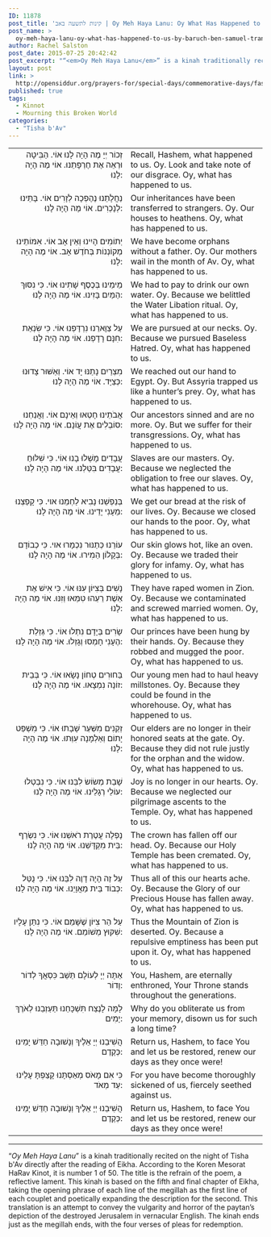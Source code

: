 ```yaml
---
ID: 11878
post_title: 'קינות לתשעה באב | Oy Meh Haya Lanu: Oy What Has Happened to Us, by Baruch ben Samuel d.1221 (translated by Rachel Salston)'
post_name: >
  oy-meh-haya-lanu-oy-what-has-happened-to-us-by-baruch-ben-samuel-translated-by-rachel-salston
author: Rachel Salston
post_date: 2015-07-25 20:42:42
post_excerpt: "“<em>Oy Meh Haya Lanu</em>” is a kinah traditionally recited on the night of Tisha b'Av directly after the reading of Eikha. According to the Koren Mesorat HaRav Kinot, it is number 1 of 50. The title is the refrain of the poem, a reflective lament. This kinah is based on the fifth and final chapter of Eikha, taking the opening phrase of each line of the megillah as the first line of each couplet and poetically expanding the description for the second. This translation is an attempt to convey the vulgarity and horror of the paytan’s depiction of the destroyed Jerusalem in vernacular English. The kinah ends just as the megillah ends, with the four verses of pleas for redemption. "
layout: post
link: >
  http://opensiddur.org/prayers-for/special-days/commemorative-days/fast-days/tisha-bav/oy-meh-haya-lanu-oy-what-has-happened-to-us-by-baruch-ben-samuel-translated-by-rachel-salston/
published: true
tags:
  - Kinnot
  - Mourning this Broken World
categories:
  - "Tisha b'Av"
---
```

<table style="margin-left: auto;margin-right: auto;"><tbody>
<tr><td style="vertical-align: top;" width="46%">
<div class="liturgy" style="text-align: right;"><span lang="he">
זְכוֹר יְיָ מֶה הָיָה לָנוּ אוֹי. הַבִּיטָה וּרְאֵה אֶת חֶרְפָּתֵנוּ. אוֹי מֶה הָיָה לָנוּ: 
 </span></div>
</td>
 
<td style="vertical-align:top;" width="53%">
<div class="english">
Recall, Hashem, what happened to us. Oy. 
Look and take note of our disgrace. Oy, what has happened to us. 
</div>
</td></tr>


<tr><td style="vertical-align: top;" width="46%">
<div class="liturgy" style="text-align: right;"><span lang="he">
נַחֲלָתֵנוּ נֶהֶפְכָה לְזָרִים אוֹי. בָּתֵּינוּ לְנָכְרִים. אוֹי מֶה הָיָה לָנוּ: 
 </span></div>
</td>
 
<td style="vertical-align:top;" width="53%">
<div class="english">
Our inheritances have been transferred to strangers. Oy. 
Our houses to heathens. Oy, what has happened to us. 
</div>
</td></tr>


<tr><td style="vertical-align: top;" width="46%">
<div class="liturgy" style="text-align: right;"><span lang="he">
יְתוֹמִים הָיִינוּ וְאֵין אָב אוֹי. אִמּוֹתֵינוּ מְקוֹנְנוֹת בְּחֹדֶשׁ אָב. אוֹי מֶה הָיָה לָנוּ: 
 </span></div>
</td>
 
<td style="vertical-align:top;" width="53%">
<div class="english">
We have become orphans without a father. Oy. 
Our mothers wail in the month of Av. Oy, what has happened to us. 
</div>
</td></tr>


<tr><td style="vertical-align: top;" width="46%">
<div class="liturgy" style="text-align: right;"><span lang="he">
מֵימֵינוּ בְּכֶסֶף שָׁתִינוּ אוֹי. כִּי נִסּוּךְ הַמַּיִם בָּזִינוּ. אוֹי מֶה הָיָה לָנוּ: 
 </span></div>
</td>
 
<td style="vertical-align:top;" width="53%">
<div class="english">
We had to pay to drink our own water. Oy. 
Because we belittled the Water Libation ritual. Oy, what has happened to us. 
</div>
</td></tr>


<tr><td style="vertical-align: top;" width="46%">
<div class="liturgy" style="text-align: right;"><span lang="he">
עַל צַוָּארֵנוּ נִרְדָּפְנוּ אוֹי. כִּי שִׂנְאַת חִנָּם רָדָפְנוּ. אוֹי מֶה הָיָה לָנוּ: 
 </span></div>
</td>
 
<td style="vertical-align:top;" width="53%">
<div class="english">
We are pursued at our necks. Oy. 
Because we pursued Baseless Hatred. Oy, what has happened to us.
</div>
</td></tr>


<tr><td style="vertical-align: top;" width="46%">
<div class="liturgy" style="text-align: right;"><span lang="he">
מִצְרַיִם נָתַנּוּ יָד אוֹי. וְאַשּׁוּר צָדוּנוּ כְּצַיָּד. אוֹי מֶה הָיָה לָנוּ: 
 </span></div>
</td>
 
<td style="vertical-align:top;" width="53%">
<div class="english">
We reached out our hand to Egypt. Oy. 
But Assyria trapped us like a hunter’s prey. Oy, what has happened to us. 
</div>
</td></tr>


<tr><td style="vertical-align: top;" width="46%">
<div class="liturgy" style="text-align: right;"><span lang="he">
אֲבֹתֵינוּ חָטְאוּ וְאֵינָם אוֹי. וַאֲנַחְנוּ סוֹבְלִים אֶת עֲוֹנָם. אוֹי מֶה הָיָה לָנוּ: 
 </span></div>
</td>
 
<td style="vertical-align:top;" width="53%">
<div class="english">
Our ancestors sinned and are no more. Oy. 
But we suffer for their transgressions. Oy, what has happened to us. 
</div>
</td></tr>


<tr><td style="vertical-align: top;" width="46%">
<div class="liturgy" style="text-align: right;"><span lang="he">
עֲבָדִים מָשְׁלוּ בָנוּ אוֹי. כִּי שִׁלּוּחַ עֲבָדִים בִּטַּלְנוּ. אוֹי מֶה הָיָה לָנוּ: 
 </span></div>
</td>
 
<td style="vertical-align:top;" width="53%">
<div class="english">
Slaves are our masters. Oy. 
Because we neglected the obligation to free our slaves. Oy, what has happened to us. 
</div>
</td></tr>


<tr><td style="vertical-align: top;" width="46%">
<div class="liturgy" style="text-align: right;"><span lang="he">
בְּנַפְשֵׁנוּ נָבִיא לַחְמֵנוּ אוי. כִּי קָפַצְנוּ מֵעָנִי יָדֵינוּ. אוֹי מֶה הָיָה לָנוּ: 
 </span></div>
</td>
 
<td style="vertical-align:top;" width="53%">
<div class="english">
We get our bread at the risk of our lives. Oy. 
Because we closed our hands to the poor. Oy, what has happened to us. 
</div>
</td></tr>


<tr><td style="vertical-align: top;" width="46%">
<div class="liturgy" style="text-align: right;"><span lang="he">
עוֹרֵנוּ כְּתַנּוּר נִכְמָרוּ אוי. כִּי כְבוֹדָם בְּקָלוֹן הֵמִירוּ. אוֹי מֶה הָיָה לָנוּ: 
 </span></div>
</td>
 
<td style="vertical-align:top;" width="53%">
<div class="english">
Our skin glows hot, like an oven. Oy. 
Because we traded their glory for infamy. Oy, what has happened to us.
</div>
</td></tr>


<tr><td style="vertical-align: top;" width="46%">
<div class="liturgy" style="text-align: right;"><span lang="he">
נָשִׁים בְּצִיּוֹן עִנּוּ אוֹי. כִּי אִישׁ אֶת אֵשֶׁת רֵעֵהוּ טִמְּאוּ וְזִנּוּ. אוֹי מֶה הָיָה לָנוּ: 
 </span></div>
</td>
 
<td style="vertical-align:top;" width="53%">
<div class="english">
They have raped women in Zion. Oy. 
Because we contaminated and screwed married women. Oy, what has happened to us. 
</div>
</td></tr>


<tr><td style="vertical-align: top;" width="46%">
<div class="liturgy" style="text-align: right;"><span lang="he">
שָׂרִים בְּיָדָם נִתְלוּ אוֹי. כִּי גְּזֵלַת הֶעָנִי חָמְסוּ וְגָזְלוּ. אוֹי מֶה הָיָה לָנוּ: 
 </span></div>
</td>
 
<td style="vertical-align:top;" width="53%">
<div class="english">
Our princes have been hung by their hands. Oy. 
Because they robbed and mugged the poor. Oy, what has happened to us. 
</div>
</td></tr>


<tr><td style="vertical-align: top;" width="46%">
<div class="liturgy" style="text-align: right;"><span lang="he">
בַּחוּרִים טְחוֹן נָשָׂאוּ אוֹי. כִּי בְּבֵית זוֹנָה נִמְצָאוּ. אוֹי מֶה הָיָה לָנוּ: 
 </span></div>
</td>
 
<td style="vertical-align:top;" width="53%">
<div class="english">
Our young men had to haul heavy millstones. Oy. 
Because they could be found in the whorehouse. Oy, what has happened to us. 
</div>
</td></tr>


<tr><td style="vertical-align: top;" width="46%">
<div class="liturgy" style="text-align: right;"><span lang="he">
זְקֵנִים מִשַּׁעַר שָׁבָתוּ אוֹי. כִּי מִשְׁפַּט יָתוֹם וְאַלְמָנָה עִוְּתוּ. אוֹי מֶה הָיָה לָנוּ: 
 </span></div>
</td>
 
<td style="vertical-align:top;" width="53%">
<div class="english">
Our elders are no longer in their honored seats at the gate. Oy. 
Because they did not rule justly for the orphan and the widow. Oy, what has happened to us. 
</div>
</td></tr>


<tr><td style="vertical-align: top;" width="46%">
<div class="liturgy" style="text-align: right;"><span lang="he">
שָׁבַת מְשׂוֹשׂ לִבֵּנוּ אוֹי. כִּי נִבְטְלוּ עוֹלֵי רְגָלֵינוּ. אוֹי מֶה הָיָה לָנוּ: 
 </span></div>
</td>
 
<td style="vertical-align:top;" width="53%">
<div class="english">
Joy is no longer in our hearts. Oy. 
Because we neglected our pilgrimage ascents to the Temple. Oy, what has happened to us. 
</div>
</td></tr>


<tr><td style="vertical-align: top;" width="46%">
<div class="liturgy" style="text-align: right;"><span lang="he">
נָפְלָה עֲטֶרֶת רֹאשֵׁנוּ אוֹי. כִּי נִשְׂרַף בֵּית מִקְדָּשֵׁנוּ. אוֹי מֶה הָיָה לָנוּ: 
 </span></div>
</td>
 
<td style="vertical-align:top;" width="53%">
<div class="english">
The crown has fallen off our head. Oy. 
Because our Holy Temple has been cremated. Oy, what has happened to us. 
</div>
</td></tr>


<tr><td style="vertical-align: top;" width="46%">
<div class="liturgy" style="text-align: right;"><span lang="he">
עַל זֶה הָיָה דָוֶה לִבֵּנוּ אוֹי. כִּי נֻטַּל כְּבוֹד בֵּית מַאֲוָיֵנוּ. אוֹי מֶה הָיָה לָנוּ: 
 </span></div>
</td>
 
<td style="vertical-align:top;" width="53%">
<div class="english">
Thus all of this our hearts ache. Oy. 
Because the Glory of our Precious House has fallen away. Oy, what has happened to us. 
</div>
</td></tr>


<tr><td style="vertical-align: top;" width="46%">
<div class="liturgy" style="text-align: right;"><span lang="he">
עַל הַר צִיּוֹן שֶׁשָּׁמֵם אוֹי. כִּי נִתַּן עָלָיו שִׁקּוּץ מְשׁוֹמֵם. אוֹי מֶה הָיָה לָנוּ: 
 </span></div>
</td>
 
<td style="vertical-align:top;" width="53%">
<div class="english">
Thus the Mountain of Zion is deserted. Oy. 
Because a repulsive emptiness has been put upon it. Oy, what has happened to us. 
</div>
</td></tr>


<tr><td style="vertical-align: top;" width="46%">
<div class="liturgy" style="text-align: right;"><span lang="he">
אַתָּה יְיָ לְעוֹלָם תֵּשֵׁב כִּסְאֲךָ לְדוֹר וָדוֹר: 
 </span></div>
</td>
 
<td style="vertical-align:top;" width="53%">
<div class="english">
You, Hashem, are eternally enthroned, Your Throne stands throughout the generations. 
</div>
</td></tr>


<tr><td style="vertical-align: top;" width="46%">
<div class="liturgy" style="text-align: right;"><span lang="he">
לָמָּה לָנֶצַח תִּשְׁכָּחֵנוּ תַּעַזְבֵנוּ לְאֹרֶךְ יָמִים: 
 </span></div>
</td>
 
<td style="vertical-align:top;" width="53%">
<div class="english">
Why do you obliterate us from your memory, disown us for such a long time? 
</div>
</td></tr>


<tr><td style="vertical-align: top;" width="46%">
<div class="liturgy" style="text-align: right;"><span lang="he">
הֲשִׁיבֵנוּ יְיָ אֵלֶיךָ וְנָשׁוּבָה חַדֵּשׁ יָמֵינוּ כְּקֶדֶם: 
 </span></div>
</td>
 
<td style="vertical-align:top;" width="53%">
<div class="english">
Return us, Hashem, to face You and let us be restored, renew our days as they once were! 
</div>
</td></tr>


<tr><td style="vertical-align: top;" width="46%">
<div class="liturgy" style="text-align: right;"><span lang="he">
כִּי אִם מָאֹס מְאַסְתָּנוּ קָצַפְתָּ עָלֵינוּ עַד מְאֹד: 
 </span></div>
</td>
 
<td style="vertical-align:top;" width="53%">
<div class="english">
For you have become thoroughly sickened of us, fiercely seethed against us. 
</div>
</td></tr>


<tr><td style="vertical-align: top;" width="46%">
<div class="liturgy" style="text-align: right;"><span lang="he">
הֲשִׁיבֵנוּ יְיָ אֵלֶיךָ וְנָשׁוּבָה חַדֵּשׁ יָמֵינוּ כְּקֶדֶם: 
 </span></div>
</td>
 
<td style="vertical-align:top;" width="53%">
<div class="english">
Return us, Hashem, to face You and let us be restored, renew our days as they once were! 
</div>
</td></tr>
</tbody></tbody></tbody></tbody></table>

<hr />
“<em>Oy Meh Haya Lanu</em>” is a kinah traditionally recited on the night of Tisha b'Av directly after the reading of Eikha. According to the Koren Mesorat HaRav Kinot, it is number 1 of 50. The title is the refrain of the poem, a reflective lament. This kinah is based on the fifth and final chapter of Eikha, taking the opening phrase of each line of the megillah as the first line of each couplet and poetically expanding the description for the second. This translation is an attempt to convey the vulgarity and horror of the paytan’s depiction of the destroyed Jerusalem in vernacular English. The kinah ends just as the megillah ends, with the four verses of pleas for redemption. 